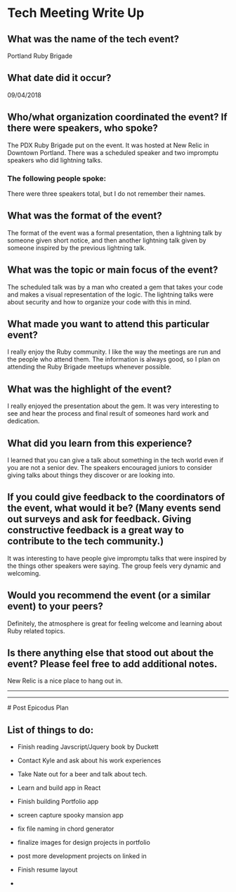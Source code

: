 # Tech Meeting Write Up
## What was the name of the tech event?

Portland Ruby Brigade
## What date did it occur?

09/04/2018

## Who/what organization coordinated the event? If there were speakers, who spoke?
The PDX Ruby Brigade put on the event. It was hosted at New Relic in Downtown Portland. There was a scheduled speaker and two impromptu speakers who did lightning talks.

### The following people spoke:

There were three speakers total, but I do not remember their names.


## What was the format of the event?

The format of the event was a formal presentation, then a lightning talk by someone given short notice, and then another lightning talk given by someone inspired by the previous lightning talk.

## What was the topic or main focus of the event?

The scheduled talk was by a man who created a gem that takes your code and makes a visual representation of the logic. The lightning talks were about security and how to organize your code with this in mind.

## What made you want to attend this particular event?

I really enjoy the Ruby community. I like the way the meetings are run and the people who attend them. The information is always good, so I plan on attending the Ruby Brigade meetups whenever possible.

## What was the highlight of the event?

I really enjoyed the presentation about the gem. It was very interesting to see and hear the process and final result of someones hard work and dedication.


## What did you learn from this experience?

I learned that you can give a talk about something in the tech world even if you are not a senior dev. The speakers encouraged juniors to consider giving talks about things they discover or are looking into.

## If you could give feedback to the coordinators of the event, what would it be? (Many events send out surveys and ask for feedback. Giving constructive feedback is a great way to contribute to the tech community.)

It was interesting to have people give impromptu talks that were inspired by the things other speakers were saying. The group feels very dynamic and welcoming.

## Would you recommend the event (or a similar event) to your peers?

Definitely, the atmosphere is great for feeling welcome and learning about Ruby related topics.

## Is there anything else that stood out about the event? Please feel free to add additional notes.

New Relic is a nice place to hang out in.

<hr>

<hr>
# Post Epicodus Plan

## List of things to do:

* Finish reading Javscript/Jquery book by Duckett

* Contact Kyle and ask about his work experiences

* Take Nate out for a beer and talk about tech.

* Learn and build app in React

* Finish building Portfolio app

* screen capture spooky mansion app

* fix file naming in chord generator

* finalize images for design projects in portfolio

* post more development projects on linked in

* Finish resume layout

*
